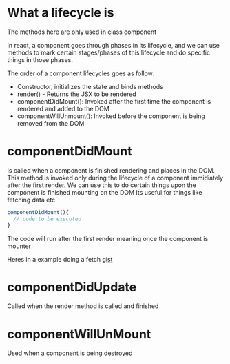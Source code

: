 # What a lifecycle is
The methods here are only used in class component

In react, a component goes through phases in its lifecycle, and we can use methods to mark certain stages/phases of this lifecycle and do specific things in those phases.

The order of a component lifecycles goes as follow:
- Constructor, initializes the state and binds methods
- render() - Returns the JSX to be rendered
- componentDidMount(): Invoked after the first time the component is rendered and added to the DOM
- componentWillUnmount(): Invoked before the component is being removed from the DOM

# componentDidMount
Is called when a component is finished rendering and places in the DOM.
This method is invoked only during the lifecycle of a component immidiately after the first render.
We can use this to do certain things upon the component is finished mounting on the DOM
Its useful for things like fetching data etc
```js
componentDidMount(){  
  // code to be executed
}
```
The code will run after the first render meaning once the component is mounter

Heres in a example doing a fetch
[gist](https://gist.github.com/yosmelchiang/97c5ad6d6fc8ff75e9227a6336216124)

# componentDidUpdate
Called when the render method is called and finished

# componentWillUnMount
Used when a component is being destroyed

